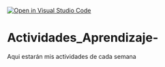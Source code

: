 [![Open in Visual Studio Code](https://classroom.github.com/assets/open-in-vscode-c66648af7eb3fe8bc4f294546bfd86ef473780cde1dea487d3c4ff354943c9ae.svg)](https://classroom.github.com/online_ide?assignment_repo_id=8478508&assignment_repo_type=AssignmentRepo)
# Actividades_Aprendizaje-
Aqui estarán mis actividades de cada semana
